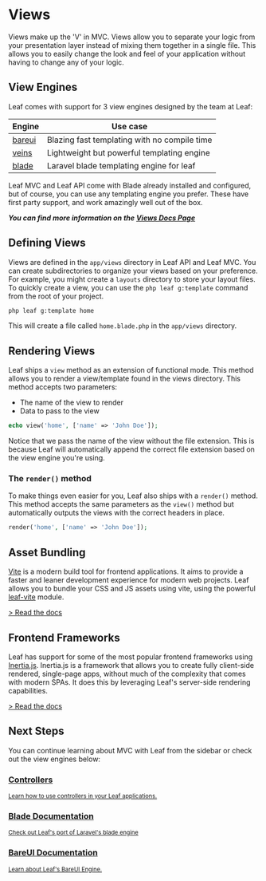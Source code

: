 # Views

<!-- markdownlint-disable no-inline-html -->

Views make up the 'V' in MVC. Views allow you to separate your logic from your presentation layer instead of mixing them together in a single file. This allows you to easily change the look and feel of your application without having to change any of your logic.

## View Engines

Leaf comes with support for 3 view engines designed by the team at Leaf:

| Engine                           | Use case                                     |
| -------------------------------- | -------------------------------------------- |
| [bareui](/modules/views/bareui/) | Blazing fast templating with no compile time |
| [veins](/modules/views/veins/)   | Lightweight but powerful templating engine   |
| [blade](/modules/views/blade/)   | Laravel blade templating engine for leaf     |

Leaf MVC and Leaf API come with Blade already installed and configured, but of course, you can use any templating engine you prefer. These have first party support, and work amazingly well out of the box.

***You can find more information on the [Views Docs Page](/modules/views/)***

## Defining Views

Views are defined in the `app/views` directory in  Leaf API and Leaf MVC. You can create subdirectories to organize your views based on your preference. For example, you might create a `layouts` directory to store your layout files. To quickly create a view, you can use the `php leaf g:template` command from the root of your project.

```bash
php leaf g:template home
```

This will create a file called `home.blade.php` in the `app/views` directory.

## Rendering Views

Leaf ships a `view` method as an extension of functional mode. This method allows you to render a view/template found in the views directory. This method accepts two parameters:

- The name of the view to render
- Data to pass to the view

```php
echo view('home', ['name' => 'John Doe']);
```

Notice that we pass the name of the view without the file extension. This is because Leaf will automatically append the correct file extension based on the view engine you're using.

### The `render()` method

To make things even easier for you, Leaf also ships with a `render()` method. This method accepts the same parameters as the `view()` method but automatically outputs the views with the correct headers in place.

```php
render('home', ['name' => 'John Doe']);
```

## Asset Bundling

[Vite](https://vitejs.dev/) is a modern build tool for frontend applications. It aims to provide a faster and leaner development experience for modern web projects. Leaf allows you to bundle your CSS and JS assets using vite, using the powerful [leaf-vite](/modules/views/vite/) module.

[> Read the docs](/modules/views/vite/)

## Frontend Frameworks

Leaf has support for some of the most popular frontend frameworks using [Inertia.js](https://inertiajs.com/). Inertia.js is a framework that allows you to create fully client-side rendered, single-page apps, without much of the complexity that comes with modern SPAs. It does this by leveraging Leaf's server-side rendering capabilities.

[> Read the docs](/modules/views/inertia/)

## Next Steps

You can continue learning about MVC with Leaf from the sidebar or check out the view engines below:

<div class="vt-box-container next-steps">
  <a class="vt-box" href="/mvc/controllers">
    <h3 class="next-steps-link">Controllers</h3>
    <small class="next-steps-caption">Learn how to use controllers in your Leaf applications.</small>
  </a>
  <a class="vt-box" href="/modules/views/blade/">
    <h3 class="next-steps-link">Blade Documentation</h3>
    <small class="next-steps-caption">Check out Leaf's port of Laravel's blade engine</small>
  </a>
  <a class="vt-box" href="/modules/views/bareui/">
    <h3 class="next-steps-link">BareUI Documentation</h3>
    <small class="next-steps-caption">Learn about Leaf's BareUI Engine.</small>
  </a>
</div>
